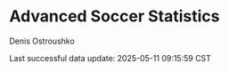 # Advanced Soccer Statistics
Denis Ostroushko

<!-- gfm -->

Last successful data update: 2025-05-11 09:15:59 CST
